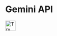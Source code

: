 # Gemini API

<a href="https://idx.google.com/new?template=https://github.com/project-idx/community-templates/tree/main/gemini-api">
  <img height="32" alt="Try in IDX" src="https://cdn.idx.dev/btn/try_dark_32.svg">
</a>
